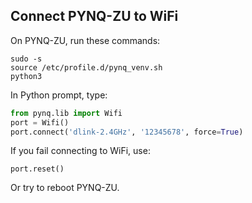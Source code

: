 ## Connect PYNQ-ZU to WiFi

On PYNQ-ZU, run these commands:
```
sudo -s
source /etc/profile.d/pynq_venv.sh
python3
```

In Python prompt, type:
```python
from pynq.lib import Wifi
port = Wifi()
port.connect('dlink-2.4GHz', '12345678', force=True)
```

If you fail connecting to WiFi, use:
```
port.reset()
```

Or try to reboot PYNQ-ZU.